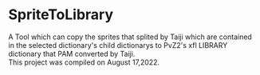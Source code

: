 # SpriteToLibrary
A Tool which can copy the sprites that splited by Taiji which are contained in the selected dictionary's child dictionarys to PvZ2's xfl LIBRARY dictionary that PAM converted by Taiji.  
This project was compiled on August 17,2022.
